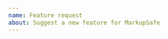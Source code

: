 ```yaml
---
name: Feature request
about: Suggest a new feature for MarkupSafe
---
```


<!--
Replace this comment with a description of what the feature should do.
Include details such as links relevant specs or previous discussions.
-->

<!--
Replace this comment with an example of the problem which this feature
would resolve. Is this problem solvable without changes to MarkupSafe?
-->
